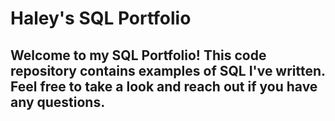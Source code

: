# Haley's SQL Portfolio
## Welcome to my SQL Portfolio! This code repository contains examples of SQL I've written. Feel free to take a look and reach out if you have any questions. 
